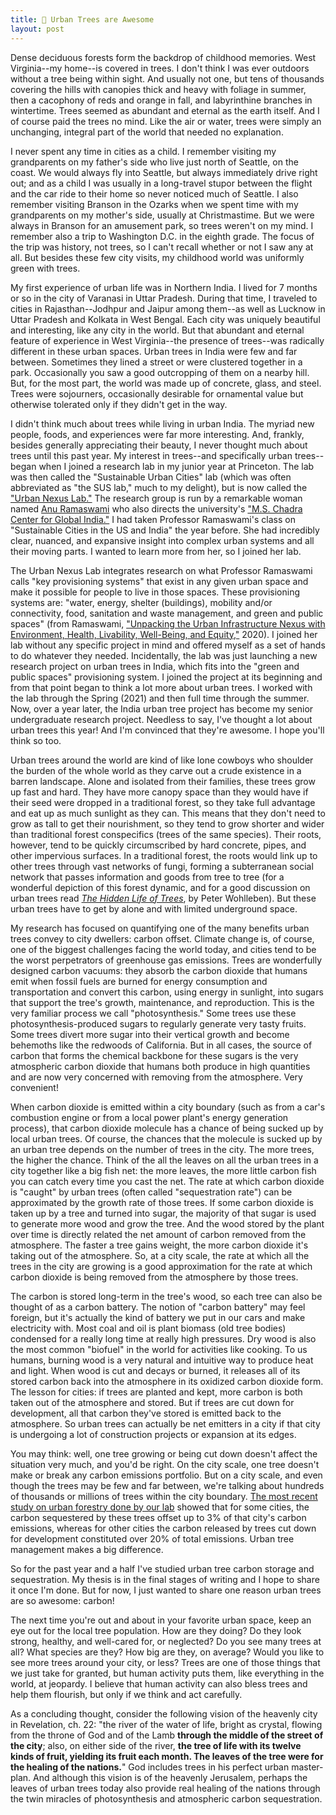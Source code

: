```yaml
---
title: 🌳 Urban Trees are Awesome
layout: post
---
```


Dense deciduous forests form the backdrop of childhood memories. West Virginia--my home--is covered in trees. I don't think I was ever outdoors without a tree being within sight. And usually not one, but tens of thousands covering the hills with canopies thick and heavy with foliage in summer, then a cacophony of reds and orange in fall, and labyrinthine branches in wintertime. Trees seemed as abundant and eternal as the earth itself. And I of course paid the trees no mind. Like the air or water, trees were simply an unchanging, integral part of the world that needed no explanation. 

I never spent any time in cities as a child. I remember visiting my grandparents on my father's side who live just north of Seattle, on the coast. We would always fly into Seattle, but always immediately drive right out; and as a child I was usually in a long-travel stupor between the flight and the car ride to their home so never noticed much of Seattle. I also remember visiting Branson in the Ozarks when we spent time with my grandparents on my mother's side, usually at Christmastime. But we were always in Branson for an amusement park, so trees weren't on my mind. I remember also a trip to Washington D.C. in the eighth grade. The focus of the trip was history, not trees, so I can't recall whether or not I saw any at all. But besides these few city visits, my childhood world was uniformly green with trees.

My first experience of urban life was in Northern India. I lived for 7 months or so in the city of Varanasi in Uttar Pradesh. During that time, I traveled to cities in Rajasthan--Jodhpur and Jaipur among them--as well as Lucknow in Uttar Pradesh and Kolkata in West Bengal. Each city was uniquely beautiful and interesting, like any city in the world. But that abundant and eternal feature of experience in West Virginia--the presence of trees--was radically different in these urban spaces. Urban trees in India were few and far between. Sometimes they lined a street or were clustered together in a park. Occasionally you saw a good outcropping of them on a nearby hill. But, for the most part, the world was made up of concrete, glass, and steel. Trees were sojourners, occasionally desirable for ornamental value but otherwise tolerated only if they didn't get in the way. 

I didn't think much about trees while living in urban India. The myriad new people, foods, and experiences were far more interesting. And, frankly, besides generally appreciating their beauty, I never thought much about trees until this past year. My interest in trees--and specifically urban trees--began when I joined a research lab in my junior year at Princeton. The lab was then called the "Sustainable Urban Cities" lab (which was often abbreviated as "the SUS lab," much to my delight), but is now called the ["Urban Nexus Lab."](https://ramaswami.princeton.edu/) The research group is run by a remarkable woman named [Anu Ramaswami](https://cee.princeton.edu/people/anu-ramaswami) who also directs the university's ["M.S. Chadra Center for Global India."](https://cgi.princeton.edu/) I had taken Professor Ramaswami's class on "Sustainable Cities in the US and India" the year before. She had incredibly clear, nuanced, and expansive insight into complex urban systems and all their moving parts. I wanted to learn more from her, so I joined her lab.

The Urban Nexus Lab integrates research on what Professor Ramaswami calls "key provisioning systems" that exist in any given urban space and make it possible for people to live in those spaces. These provisioning systems are: "water, energy, shelter (buildings), mobility and/or connectivity, food, sanitation and waste management, and green and public spaces" (from Ramaswami, ["Unpacking the Urban Infrastructure Nexus with Environment, Health, Livability, Well-Being, and Equity,"](https://www.cell.com/one-earth/pdf/S2590-3322(20)30051-8.pdf) 2020). I joined her lab without any specific project in mind and offered myself as a set of hands to do whatever they needed. Incidentally, the lab was just launching a new research project on urban trees in India, which fits into the "green and public spaces" provisioning system. I joined the project at its beginning and from that point began to think a lot more about urban trees. I worked with the lab through the Spring (2021) and then full time through the summer. Now, over a year later, the India urban tree project has become my senior undergraduate research project. Needless to say, I've thought a lot about urban trees this year! And I'm convinced that they're awesome. I hope you'll think so too.

Urban trees around the world are kind of like lone cowboys who shoulder the burden of the whole world as they carve out a crude existence in a barren landscape. Alone and isolated from their families, these trees grow up fast and hard. They have more canopy space than they would have if their seed were dropped in a traditional forest, so they take full advantage and eat up as much sunlight as they can. This means that they don't need to grow as tall to get their nourishment, so they tend to grow shorter and wider than traditional forest conspecifics (trees of the same species). Their roots, however, tend to be quickly circumscribed by hard concrete, pipes, and other impervious surfaces. In a traditional forest, the roots would link up to other trees through vast networks of fungi, forming a subterranean social network that passes information and goods from tree to tree (for a wonderful depiction of this forest dynamic, and for a good discussion on urban trees read [*The Hidden Life of Trees*](https://www.amazon.com/Hidden-Life-Trees-Communicate_Discoveries-Secret/dp/1771642483), by Peter Wohlleben). But these urban trees have to get by alone and with limited underground space.

My research has focused on quantifying one of the many benefits urban trees convey to city dwellers: carbon offset. Climate change is, of course, one of the biggest challenges facing the world today, and cities tend to be the worst perpetrators of greenhouse gas emissions. Trees are wonderfully designed carbon vacuums: they absorb the carbon dioxide that humans emit when fossil fuels are burned for energy consumption and transportation and convert this carbon, using energy in sunlight, into sugars that support the tree's growth, maintenance, and reproduction. This is the very familiar process we call "photosynthesis." Some trees use these photosynthesis-produced sugars to regularly generate very tasty fruits. Some trees divert more sugar into their vertical growth and become behemoths like the redwoods of California. But in all cases, the source of carbon that forms the chemical backbone for these sugars is the very atmospheric carbon dioxide that humans both produce in high quantities and are now very concerned with removing from the atmosphere. Very convenient!

When carbon dioxide is emitted within a city boundary (such as from a car's combustion engine or from a local power plant's energy generation process), that carbon dioxide molecule has a chance of being sucked up by local urban trees. Of course, the chances that the molecule is sucked up by an urban tree depends on the number of trees in the city. The more trees, the higher the chance. Think of the all the leaves on all the urban trees in a city together like a big fish net: the more leaves, the more little carbon fish you can catch every time you cast the net. The rate at which carbon dioxide is "caught" by urban trees (often called "sequestration rate") can be approximated by the growth rate of those trees. If some carbon dioxide is taken up by a tree and turned into sugar, the majority of that sugar is used to generate more wood and grow the tree. And the wood stored by the plant over time is directly related the net amount of carbon removed from the atmosphere. The faster a tree gains weight, the more carbon dioxide it's taking out of the atmosphere. So, at a city scale, the rate at which all the trees in the city are growing is a good approximation for the rate at which carbon dioxide is being removed from the atmosphere by those trees.

The carbon is stored long-term in the tree's wood, so each tree can also be thought of as a carbon battery. The notion of "carbon battery" may feel foreign, but it's actually the kind of battery we put in our cars and make electricity with. Most coal and oil is plant biomass (old tree bodies) condensed for a really long time at really high pressures. Dry wood is also the most common "biofuel" in the world for activities like cooking. To us humans, burning wood is a very natural and intuitive way to produce heat and light. When wood is cut and decays or burned, it releases all of its stored carbon back into the atmosphere in its oxidized carbon dioxide form. The lesson for cities: if trees are planted and kept, more carbon is both taken out of the atmosphere and stored. But if trees are cut down for development, all that carbon they've stored is emitted back to the atmosphere. So urban trees can actually be net emitters in a city if that city is undergoing a lot of construction projects or expansion at its edges.

You may think: well, one tree growing or being cut down doesn't affect the situation very much, and you'd be right. On the city scale, one tree doesn't make or break any carbon emissions portfolio. But on a city scale, and even though the trees may be few and far between, we're talking about hundreds of thousands or millions of trees within the city boundary. [The most recent study on urban forestry done by our lab](https://pubs.acs.org/doi/abs/10.1021/acs.est.0c02723) showed that for some cities, the carbon sequestered by these trees offset up to 3% of that city's carbon emissions, whereas for other cities the carbon released by trees cut down for development constituted over 20% of total emissions. Urban tree management makes a big difference.

So for the past year and a half I've studied urban tree carbon storage and sequestration. My thesis is in the final stages of writing and I hope to share it once I'm done. But for now, I just wanted to share one reason urban trees are so awesome: carbon!

The next time you're out and about in your favorite urban space, keep an eye out for the local tree population. How are they doing? Do they look strong, healthy, and well-cared for, or neglected? Do you see many trees at all? What species are they? How big are they, on average? Would you like to see more trees around your city, or less? Trees are one of those things that we just take for granted, but human activity puts them, like everything in the world, at jeopardy. I believe that human activity can also bless trees and help them flourish, but only if we think and act carefully.

As a concluding thought, consider the following vision of the heavenly city in Revelation, ch. 22: "the river of the water of life, bright as crystal, flowing from the throne of God and of the Lamb **through the middle of the street of the city**; also, on either side of the river, **the tree of life with its twelve kinds of fruit, yielding its fruit each month. The leaves of the tree were for the healing of the nations.**" God includes trees in his perfect urban master-plan. And although this vision is of the heavenly Jerusalem, perhaps the leaves of urban trees today also provide real healing of the nations through the twin miracles of photosynthesis and atmospheric carbon sequestration.